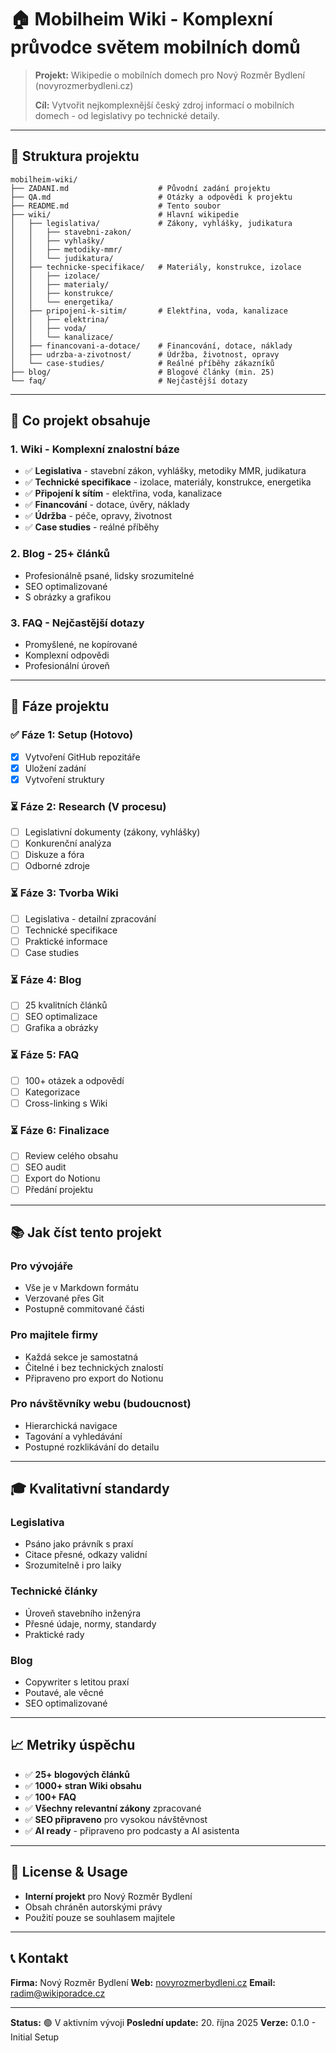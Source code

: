 # 🏠 Mobilheim Wiki - Komplexní průvodce světem mobilních domů

> **Projekt:** Wikipedie o mobilních domech pro Nový Rozměr Bydlení (novyrozmerbydleni.cz)
>
> **Cíl:** Vytvořit nejkomplexnější český zdroj informací o mobilních domech - od legislativy po technické detaily.

---

## 📁 Struktura projektu

```
mobilheim-wiki/
├── ZADANI.md                    # Původní zadání projektu
├── QA.md                        # Otázky a odpovědi k projektu
├── README.md                    # Tento soubor
├── wiki/                        # Hlavní wikipedie
│   ├── legislativa/             # Zákony, vyhlášky, judikatura
│   │   ├── stavebni-zakon/
│   │   ├── vyhlašky/
│   │   ├── metodiky-mmr/
│   │   └── judikatura/
│   ├── technicke-specifikace/   # Materiály, konstrukce, izolace
│   │   ├── izolace/
│   │   ├── materialy/
│   │   ├── konstrukce/
│   │   └── energetika/
│   ├── pripojeni-k-sitim/       # Elektřina, voda, kanalizace
│   │   ├── elektrina/
│   │   ├── voda/
│   │   └── kanalizace/
│   ├── financovani-a-dotace/    # Financování, dotace, náklady
│   ├── udrzba-a-zivotnost/      # Údržba, životnost, opravy
│   └── case-studies/            # Reálné příběhy zákazníků
├── blog/                        # Blogové články (min. 25)
└── faq/                         # Nejčastější dotazy

```

---

## 🎯 Co projekt obsahuje

### 1. **Wiki** - Komplexní znalostní báze
- ✅ **Legislativa** - stavební zákon, vyhlášky, metodiky MMR, judikatura
- ✅ **Technické specifikace** - izolace, materiály, konstrukce, energetika
- ✅ **Připojení k sítím** - elektřina, voda, kanalizace
- ✅ **Financování** - dotace, úvěry, náklady
- ✅ **Údržba** - péče, opravy, životnost
- ✅ **Case studies** - reálné příběhy

### 2. **Blog** - 25+ článků
- Profesionálně psané, lidsky srozumitelné
- SEO optimalizované
- S obrázky a grafikou

### 3. **FAQ** - Nejčastější dotazy
- Promyšlené, ne kopírované
- Komplexní odpovědi
- Profesionální úroveň

---

## 🚀 Fáze projektu

### ✅ Fáze 1: Setup (Hotovo)
- [x] Vytvoření GitHub repozitáře
- [x] Uložení zadání
- [x] Vytvoření struktury

### ⏳ Fáze 2: Research (V procesu)
- [ ] Legislativní dokumenty (zákony, vyhlášky)
- [ ] Konkurenční analýza
- [ ] Diskuze a fóra
- [ ] Odborné zdroje

### ⏳ Fáze 3: Tvorba Wiki
- [ ] Legislativa - detailní zpracování
- [ ] Technické specifikace
- [ ] Praktické informace
- [ ] Case studies

### ⏳ Fáze 4: Blog
- [ ] 25 kvalitních článků
- [ ] SEO optimalizace
- [ ] Grafika a obrázky

### ⏳ Fáze 5: FAQ
- [ ] 100+ otázek a odpovědí
- [ ] Kategorizace
- [ ] Cross-linking s Wiki

### ⏳ Fáze 6: Finalizace
- [ ] Review celého obsahu
- [ ] SEO audit
- [ ] Export do Notionu
- [ ] Předání projektu

---

## 📚 Jak číst tento projekt

### Pro vývojáře
- Vše je v Markdown formátu
- Verzované přes Git
- Postupně commitované části

### Pro majitele firmy
- Každá sekce je samostatná
- Čitelné i bez technických znalostí
- Připraveno pro export do Notionu

### Pro návštěvníky webu (budoucnost)
- Hierarchická navigace
- Tagování a vyhledávání
- Postupné rozklikávání do detailu

---

## 🎓 Kvalitativní standardy

### Legislativa
- Psáno jako právník s praxí
- Citace přesné, odkazy validní
- Srozumitelně i pro laiky

### Technické články
- Úroveň stavebního inženýra
- Přesné údaje, normy, standardy
- Praktické rady

### Blog
- Copywriter s letitou praxí
- Poutavé, ale věcné
- SEO optimalizované

---

## 📈 Metriky úspěchu

- ✅ **25+ blogových článků**
- ✅ **1000+ stran Wiki obsahu**
- ✅ **100+ FAQ**
- ✅ **Všechny relevantní zákony** zpracované
- ✅ **SEO připraveno** pro vysokou návštěvnost
- ✅ **AI ready** - připraveno pro podcasty a AI asistenta

---

## 🔐 License & Usage

- **Interní projekt** pro Nový Rozměr Bydlení
- Obsah chráněn autorskými právy
- Použití pouze se souhlasem majitele

---

## 📞 Kontakt

**Firma:** Nový Rozměr Bydlení
**Web:** [novyrozmerbydleni.cz](https://novyrozmerbydleni.cz)
**Email:** radim@wikiporadce.cz

---

**Status:** 🟢 V aktivním vývoji
**Poslední update:** 20. října 2025
**Verze:** 0.1.0 - Initial Setup
